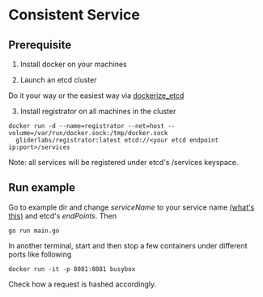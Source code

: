 # Consistent Service

## Prerequisite

1. Install docker on your machines

2. Launch an etcd cluster
  
  Do it your way or the easiest way via [dockerize_etcd](https://github.com/huichen/dockerize_etcd)

3. Install registrator on all machines in the cluster

  ```
  docker run -d --name=registrator --net=host --volume=/var/run/docker.sock:/tmp/docker.sock
    gliderlabs/registrator:latest etcd://<your etcd endpoint ip:port>/services
  ```
  
  Note: all services will be registered under etcd's /services keyspace.

## Run example

Go to example dir and change *serviceName* to your service name 
[(what's this)](http://gliderlabs.com/registrator/latest/user/services/) and etcd's *endPoints*. Then

    go run main.go
  
In another terminal, start and then stop a few containers under different ports like following

    docker run -it -p 8081:8081 busybox

Check how a request is hashed accordingly.
